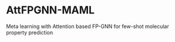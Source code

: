 # AttFPGNN-MAML
Meta learning with Attention based FP-GNN for few-shot molecular property prediction

